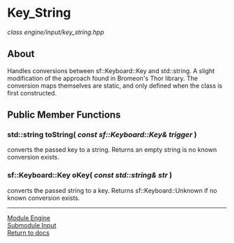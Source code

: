 # Key_String
*class*
*engine/input/key_string.hpp*

## About
Handles conversions between sf::Keyboard::Key and std::string. A slight modification of the approach found in Bromeon's Thor library. The conversion maps themselves are static, and only defined when the class is first constructed.

## Public Member Functions
### std::string toString( *const sf::Keyboard::Key& trigger* )
converts the passed key to a string. Returns an empty string is no known conversion exists.

### sf::Keyboard::Key oKey( *const std::string& str* )
converts the passed string to a key. Returns sf::Keyboard::Unknown if no known conversion exists.

---

[Module Engine](../engine.md)  
[Submodule Input](input.md)  
[Return to docs](../../docs.md)
